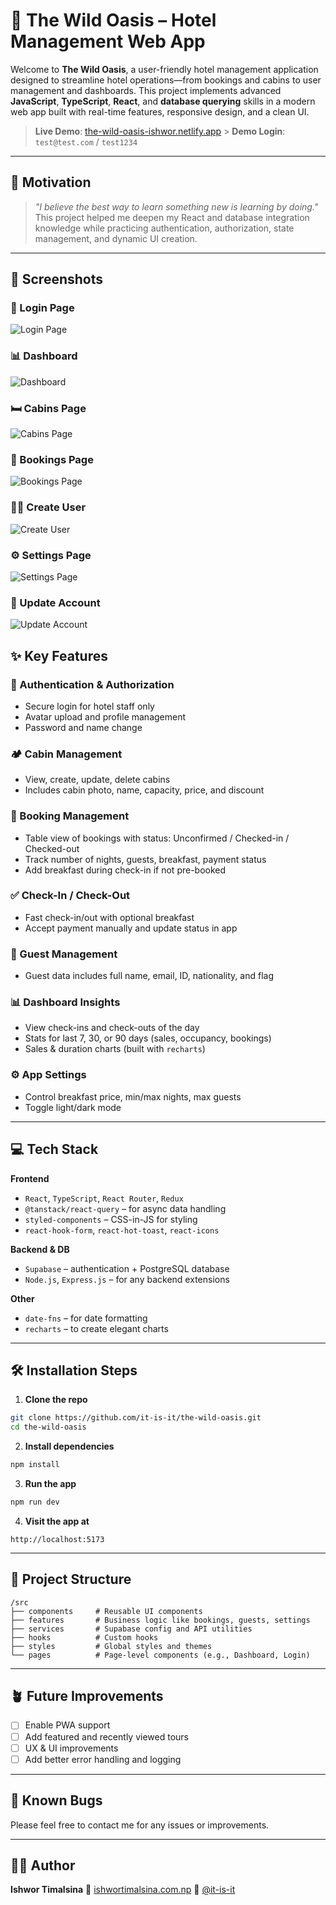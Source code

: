 # 🌴 The Wild Oasis – Hotel Management Web App

Welcome to **The Wild Oasis**, a user-friendly hotel management application designed to streamline hotel operations—from bookings and cabins to user management and dashboards. This project implements advanced **JavaScript**, **TypeScript**, **React**, and **database querying** skills in a modern web app built with real-time features, responsive design, and a clean UI.

> **Live Demo**: [the-wild-oasis-ishwor.netlify.app](https://the-wild-oasis-ishwor.netlify.app/) > **Demo Login**: `test@test.com` / `test1234`

---

## 🧠 Motivation

> _"I believe the best way to learn something new is learning by doing."_  
> This project helped me deepen my React and database integration knowledge while practicing authentication, authorization, state management, and dynamic UI creation.

---

## 📸 Screenshots

### 🔐 Login Page

![Login Page](./public/assets/login.png)

### 📊 Dashboard

![Dashboard](./public/assets/dashboard.png)

### 🛏️ Cabins Page

![Cabins Page](./public/assets/cabins.png)

### 📘 Bookings Page

![Bookings Page](./public/assets/bookings.png)

### 🧑‍💼 Create User

![Create User](./public/assets/createuser.png)

### ⚙️ Settings Page

![Settings Page](./public/assets/settings.png)

### 📝 Update Account

![Update Account](./public/assets/updateaccount.png)

## ✨ Key Features

### 🔐 Authentication & Authorization

- Secure login for hotel staff only
- Avatar upload and profile management
- Password and name change

### 🏕️ Cabin Management

- View, create, update, delete cabins
- Includes cabin photo, name, capacity, price, and discount

### 📅 Booking Management

- Table view of bookings with status: Unconfirmed / Checked-in / Checked-out
- Track number of nights, guests, breakfast, payment status
- Add breakfast during check-in if not pre-booked

### ✅ Check-In / Check-Out

- Fast check-in/out with optional breakfast
- Accept payment manually and update status in app

### 🧍 Guest Management

- Guest data includes full name, email, ID, nationality, and flag

### 📊 Dashboard Insights

- View check-ins and check-outs of the day
- Stats for last 7, 30, or 90 days (sales, occupancy, bookings)
- Sales & duration charts (built with `recharts`)

### ⚙️ App Settings

- Control breakfast price, min/max nights, max guests
- Toggle light/dark mode

---

## 💻 Tech Stack

**Frontend**

- `React`, `TypeScript`, `React Router`, `Redux`
- `@tanstack/react-query` – for async data handling
- `styled-components` – CSS-in-JS for styling
- `react-hook-form`, `react-hot-toast`, `react-icons`

**Backend & DB**

- `Supabase` – authentication + PostgreSQL database
- `Node.js`, `Express.js` – for any backend extensions

**Other**

- `date-fns` – for date formatting
- `recharts` – to create elegant charts

---

## 🛠️ Installation Steps

1. **Clone the repo**

```bash
git clone https://github.com/it-is-it/the-wild-oasis.git
cd the-wild-oasis
```

2. **Install dependencies**

```bash
npm install
```

3. **Run the app**

```bash
npm run dev
```

4. **Visit the app at**

```
http://localhost:5173
```

---

## 🧱 Project Structure

```
/src
├── components     # Reusable UI components
├── features       # Business logic like bookings, guests, settings
├── services       # Supabase config and API utilities
├── hooks          # Custom hooks
├── styles         # Global styles and themes
└── pages          # Page-level components (e.g., Dashboard, Login)
```

---

## 🪴 Future Improvements

- [ ] Enable PWA support
- [ ] Add featured and recently viewed tours
- [ ] UX & UI improvements
- [ ] Add better error handling and logging

---

## 🐛 Known Bugs

Please feel free to contact me for any issues or improvements.

---

## 🧑‍💻 Author

**Ishwor Timalsina**
🔗 [ishwortimalsina.com.np](https://ishwortimalsina.com.np)
🐙 [@it-is-it](https://github.com/it-is-it)
